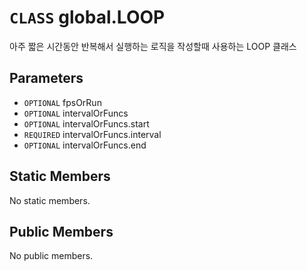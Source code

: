 # `CLASS` global.LOOP
아주 짧은 시간동안 반복해서 실행하는 로직을 작성할때 사용하는 LOOP 클래스

## Parameters
* `OPTIONAL` fpsOrRun 
* `OPTIONAL` intervalOrFuncs 
* `OPTIONAL` intervalOrFuncs.start 
* `REQUIRED` intervalOrFuncs.interval 
* `OPTIONAL` intervalOrFuncs.end 

## Static Members
No static members.

## Public Members
No public members.
